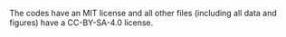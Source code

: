 The codes have an MIT license and all other files (including all data and figures) have a CC-BY-SA-4.0 license.
